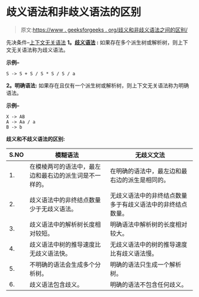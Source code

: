# 歧义语法和非歧义语法的区别

> 原文:[https://www . geeksforgeeks . org/歧义和非歧义语法之间的区别/](https://www.geeksforgeeks.org/difference-between-ambiguous-and-unambiguous-grammar/)

先决条件–[上下文无关语法](https://www.geeksforgeeks.org/classification-of-context-free-grammars/)
**1。[歧义语法](https://www.geeksforgeeks.org/ambiguous-grammar/) :**
如果存在多个派生树或解析树，则上下文无关语法称为歧义语法。

**示例–**

```
S -> S + S / S * S / S / a 
```

**2。明确语法:**
如果存在且仅有一个派生树或解析树，则上下文无关语法称为明确语法。

**示例–**

```
X -> AB
A -> Aa / a
B -> b 
```

**歧义和不歧义语法的区别:**

<center>

| S.NO | 模糊语法 | 无歧义文法 |
| --- | --- | --- |
| 1. | 在模棱两可的语法中，最左边和最右边的派生词是不一样的。 | 在明确的语法中，最左边和最右边的派生是相同的。 |
| 2. | 歧义语法中的非终结点数量少于无歧义语法。 | 无歧义语法中的非终结点数量多于有歧义语法中的非终结点数量。 |
| 3. | 歧义语法中的解析树长度相对较短。 | 明确语法中解析树的长度相对较大。 |
| 4. | 歧义语法中树的推导速度比无歧义语法快。 | 无歧义语法中的树的推导速度比有歧义语法慢。 |
| 5. | 不明确的语法会生成多个分析树。 | 明确的语法只生成一个解析树。 |
| 6. | 歧义语法包含歧义。 | 明确的语法不包含任何歧义。 |

</center>
